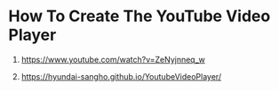 # How To Create The YouTube Video Player

1. <https://www.youtube.com/watch?v=ZeNyjnneq_w>

2. <https://hyundai-sangho.github.io/YoutubeVideoPlayer/>
